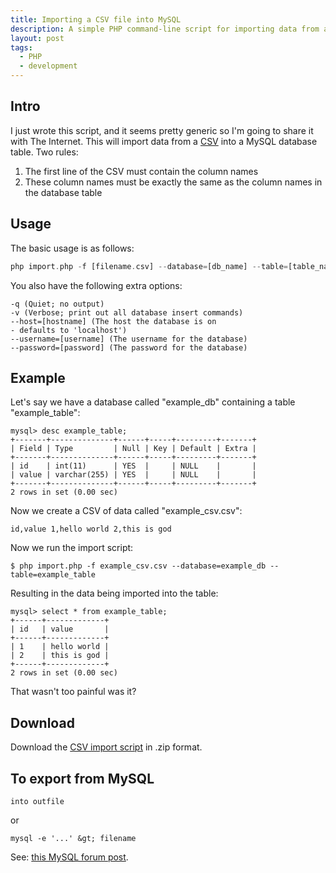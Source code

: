 ```yaml
---
title: Importing a CSV file into MySQL
description: A simple PHP command-line script for importing data from a CSV file into a MySQL database. 
layout: post
tags:
  - PHP
  - development
---
```


Intro
---

I just wrote this script, and it seems pretty generic so I'm going to share it with The Internet. This will import data from a [CSV](http://en.wikipedia.org/wiki/Comma-separated_values) into a MySQL database table. Two rules:

 1. The first line of the CSV must contain the column names
 2. These column names must be exactly the same as the column names in the database table

Usage
---

The basic usage is as follows:

``` php
php import.php -f [filename.csv] --database=[db_name] --table=[table_name]
```

You also have the following extra options:

```
-q (Quiet; no output)
-v (Verbose; print out all database insert commands)
--host=[hostname] (The host the database is on
- defaults to 'localhost')
--username=[username] (The username for the database)
--password=[password] (The password for the database)
```

Example
---

Let's say we have a database called "example_db" containing a table "example_table":

```
mysql> desc example_table;
+-------+--------------+------+-----+---------+-------+
| Field | Type         | Null | Key | Default | Extra |
+-------+--------------+------+-----+---------+-------+
| id    | int(11)      | YES  |     | NULL    |       |
| value | varchar(255) | YES  |     | NULL    |       |
+-------+--------------+------+-----+---------+-------+
2 rows in set (0.00 sec)
```

Now we create a CSV of data called "example_csv.csv":

```
id,value 1,hello world 2,this is god
```

Now we run the import script:

```
$ php import.php -f example_csv.csv --database=example_db --table=example_table
```

Resulting in the data being imported into the table:

```
mysql> select * from example_table;
+------+-------------+
| id   | value       |
+------+-------------+
| 1    | hello world |
| 2    | this is god |
+------+-------------+
2 rows in set (0.00 sec)
```

That wasn't too painful was it?

Download
---

Download the [CSV import script](http://static.robinwinslow.co.uk/csvimport/import.zip) in .zip format.

To export from MySQL
---

```
into outfile
```

or

```
mysql -e '...' &gt; filename
```

See: [this MySQL forum post](http://forums.mysql.com/read.php?79,150417,289518#msg-289518).
